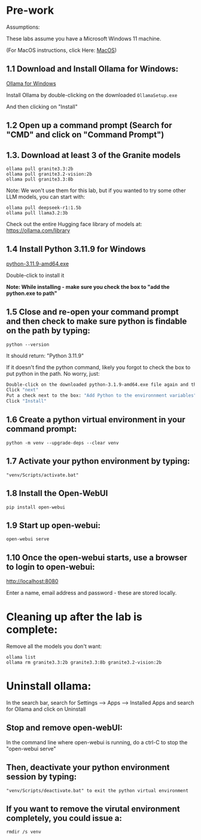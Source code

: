 # Pre-work

Assumptions:

These labs assume you have a Microsoft Windows 11 machine.  

(For MacOS instructions, click Here: [MacOS](macosinstructions.md))

## 1.1 Download and Install Ollama for Windows:
[Ollama for Windows](https://ollama.com/download/windows)

Install Ollama by double-clicking on the downloaded `OllamaSetup.exe`

And then clicking on "Install"

## 1.2 Open up a command prompt (Search for "CMD" and click on "Command Prompt")

## 1.3. Download at least 3 of the Granite models
```shell
ollama pull granite3.3:2b
ollama pull granite3.2-vision:2b
ollama pull granite3.3:8b
```
Note: We won't use them for this lab, but if you wanted to try some other LLM models, you can start with:
```shell
ollama pull deepseek-r1:1.5b
ollama pull llama3.2:3b
```
Check out the entire Hugging face library of models at: https://ollama.com/library

## 1.4 Install Python 3.11.9 for Windows

[python-3.11.9-amd64.exe](https://www.python.org/ftp/python/3.11.9/python-3.11.9-amd64.exe)

Double-click to install it

**Note: While installing - make sure you check the box to "add the python.exe to path"**

## 1.5 Close and re-open your command prompt and then check to make sure python is findable on the path by typing:
```shell
python --version
```
It should return: "Python 3.11.9"

If it doesn't find the python command, likely you forgot to check the box to put python in the path.  No worry, just:
```bash
Double-click on the downloaded python-3.1.9-amd64.exe file again and this time chose "Modify".  
Click "next" 
Put a check next to the box: "Add Python to the environnment variables" 
Click "Install"
```

## 1.6 Create a python virtual environment in your command prompt:
```shell
python -m venv --upgrade-deps --clear venv
```

## 1.7 Activate your python environment by typing:
```shell
"venv/Scripts/activate.bat"
```

## 1.8 Install the Open-WebUI
```shell
pip install open-webui
```

## 1.9 Start up open-webui:
```shell
open-webui serve
```

## 1.10 Once the open-webui starts, use a browser to login to open-webui:

[http://localhost:8080](http://localhost:8080)

Enter a name, email address and password - these are stored locally.

# Cleaning up after the lab is complete:

Remove all the models you don't want:
```shell
ollama list
ollama rm granite3.3:2b granite3.3:8b granite3.2-vision:2b
```

# Uninstall ollama:

In the search bar, search for Settings --> Apps --> Installed Apps and search for Ollama and click on Uninstall

## Stop and remove open-webUI:

In the command line where open-webui is running, do a ctrl-C to stop the "open-webui serve"

## Then, deactivate your python environment session by typing: 
```shell
"venv/Scripts/deactivate.bat" to exit the python virtual environment
```
## If you want to remove the virutal environment completely, you could issue a:
```shell
rmdir /s venv
```


